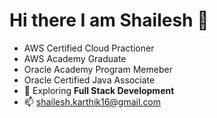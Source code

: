 # Hi there I am Shailesh 👋
- AWS Certified Cloud Practioner
- AWS Academy Graduate
- Oracle Academy Program Memeber
- Oracle Certified Java Associate
- 🌱 Exploring **Full Stack Development**
- 📫 shailesh.karthik16@gmail.com

